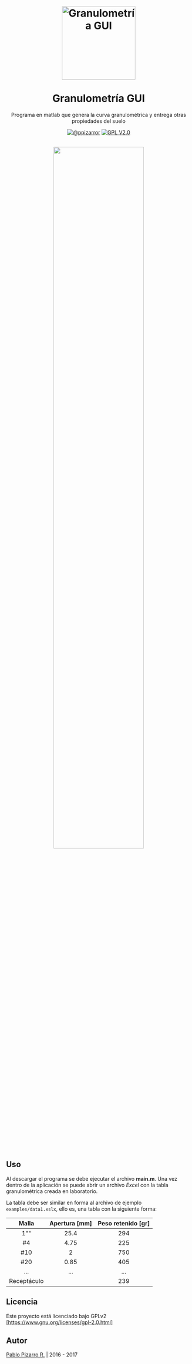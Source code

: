 <h1 align="center">
  <a href="http://ppizarror.com/granulometria-gui/" title="Granulometría GUI">
    <img alt="Granulometría GUI" src="http://ppizarror.com/resources/other/matlab.png" width="200px" height="200px" />
  </a>
  <br /><br />
  Granulometría GUI</h1>
<p align="center">Programa en matlab que genera la curva granulométrica y entrega otras propiedades del suelo</p>
<div align="center"><a href="http://ppizarror.com"><img alt="@ppizarror" src="http://ppizarror.com/badges/autor.svg" /></a>
<a href="https://www.gnu.org/licenses/old-licenses/gpl-2.0.html"><img alt="GPL V2.0" src="http://ppizarror.com/badges/licenciagpl2.svg" /></a>
</div><br />

<p align="center">
	<img src="http://ppizarror.com/resources/images/granulometria/captura1.PNG" width="70%" >
</p>

## Uso
Al descargar el programa se debe ejecutar el archivo **main.m**. Una vez dentro de la aplicación se puede abrir un archivo *Excel* con la tabla granulométrica creada en laboratorio.

La tabla debe ser similar en forma al archivo de ejemplo `examples/data1.xslx`, ello es, una tabla con la siguiente forma:

| Malla        | Apertura [mm] | Peso retenido [gr]  |
| :-------------: |:-------------:| :-----:|
| 1""      | 25.4 | 294|
| #4     | 4.75     | 225 |
|#10 | 2     |    750 |
|#20 | 0.85     |    405 |
|... | ... | ... |
|Receptáculo |     |    239|

## Licencia
Este proyecto está licenciado bajo GPLv2 [https://www.gnu.org/licenses/gpl-2.0.html]

## Autor
<a href="http://ppizarror.com" title="ppizarror">Pablo Pizarro R.</a> | 2016 - 2017
